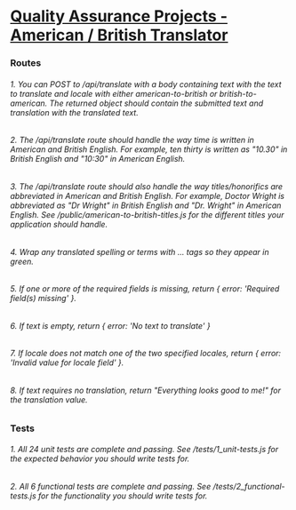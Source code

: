 # [Quality Assurance Projects - American / British Translator](https://www.freecodecamp.org/learn/quality-assurance/quality-assurance-projects/american-british-translator)

### Routes

###### 1. You can POST to /api/translate with a body containing text with the text to translate and locale with either american-to-british or british-to-american. The returned object should contain the submitted text and translation with the translated text.

###### 2. The /api/translate route should handle the way time is written in American and British English. For example, ten thirty is written as "10.30" in British English and "10:30" in American English.

###### 3. The /api/translate route should also handle the way titles/honorifics are abbreviated in American and British English. For example, Doctor Wright is abbreviated as "Dr Wright" in British English and "Dr. Wright" in American English. See /public/american-to-british-titles.js for the different titles your application should handle.

###### 4. Wrap any translated spelling or terms with <span class="highlight">...</span> tags so they appear in green.

###### 5. If one or more of the required fields is missing, return { error: 'Required field(s) missing' }.

###### 6. If text is empty, return { error: 'No text to translate' }

###### 7. If locale does not match one of the two specified locales, return { error: 'Invalid value for locale field' }.

###### 8. If text requires no translation, return "Everything looks good to me!" for the translation value.

### Tests

###### 1. All 24 unit tests are complete and passing. See /tests/1_unit-tests.js for the expected behavior you should write tests for.

###### 2. All 6 functional tests are complete and passing. See /tests/2_functional-tests.js for the functionality you should write tests for.
